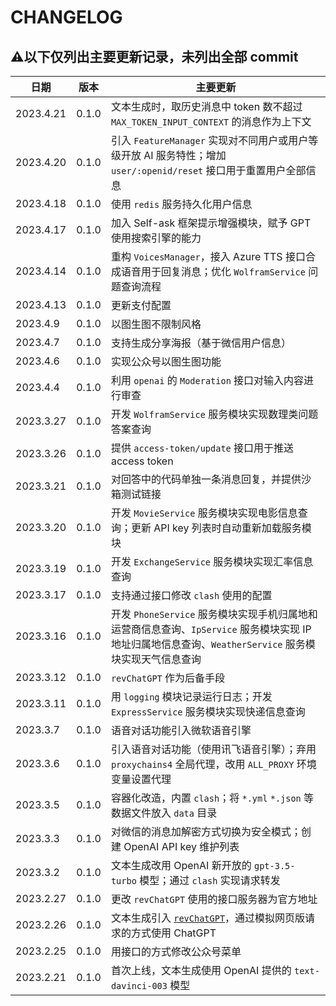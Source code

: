 # CHANGELOG
## ⚠️以下仅列出主要更新记录，未列出全部 commit
|日期|版本|主要更新|
|----|---|-------|
|2023.4.21|0.1.0|文本生成时，取历史消息中 token 数不超过 `MAX_TOKEN_INPUT_CONTEXT` 的消息作为上下文
|2023.4.20|0.1.0|引入 `FeatureManager` 实现对不同用户或用户等级开放 AI 服务特性；增加 `user/:openid/reset` 接口用于重置用户全部信息
|2023.4.18|0.1.0|使用 `redis` 服务持久化用户信息
|2023.4.17|0.1.0|加入 Self-ask 框架提示增强模块，赋予 GPT 使用搜索引擎的能力
|2023.4.14|0.1.0|重构 `VoicesManager`，接入 Azure TTS 接口合成语音用于回复消息；优化 `WolframService` 问题查询流程
|2023.4.13|0.1.0|更新支付配置
|2023.4.9|0.1.0|以图生图不限制风格
|2023.4.7|0.1.0|支持生成分享海报（基于微信用户信息）
|2023.4.6|0.1.0|实现公众号以图生图功能
|2023.4.4|0.1.0|利用 `openai` 的 `Moderation` 接口对输入内容进行审查|
|2023.3.27|0.1.0|开发 `WolframService` 服务模块实现数理类问题答案查询|
|2023.3.26|0.1.0|提供 `access-token/update` 接口用于推送 access token|
|2023.3.21|0.1.0|对回答中的代码单独一条消息回复，并提供沙箱测试链接|
|2023.3.20|0.1.0|开发 `MovieService` 服务模块实现电影信息查询；更新 API key 列表时自动重新加载服务模块|
|2023.3.19|0.1.0|开发 `ExchangeService` 服务模块实现汇率信息查询|
|2023.3.17|0.1.0|支持通过接口修改 `clash` 使用的配置|
|2023.3.16|0.1.0|开发 `PhoneService` 服务模块实现手机归属地和运营商信息查询、`IpService` 服务模块实现 IP 地址归属地信息查询、`WeatherService` 服务模块实现天气信息查询|
|2023.3.12|0.1.0|`revChatGPT` 作为后备手段|
|2023.3.11|0.1.0|用 `logging` 模块记录运行日志；开发 `ExpressService` 服务模块实现快递信息查询|
|2023.3.7|0.1.0|语音对话功能引入微软语音引擎|
|2023.3.6|0.1.0|引入语音对话功能（使用讯飞语音引擎）；弃用 `proxychains4` 全局代理，改用 `ALL_PROXY` 环境变量设置代理|
|2023.3.5|0.1.0|容器化改造，内置 `clash`；将 `*.yml` `*.json` 等数据文件放入 `data` 目录|
|2023.3.3|0.1.0|对微信的消息加解密方式切换为安全模式；创建 OpenAI API key 维护列表|
|2023.3.2|0.1.0|文本生成改用 OpenAI 新开放的 `gpt-3.5-turbo` 模型；通过 `clash` 实现请求转发|
|2023.2.27|0.1.0|更改 `revChatGPT` 使用的接口服务器为官方地址|
|2023.2.26|0.1.0|文本生成引入 [`revChatGPT`](https://github.com/acheong08/ChatGPT)，通过模拟网页版请求的方式使用 ChatGPT|
|2023.2.25|0.1.0|用接口的方式修改公众号菜单|
|2023.2.21|0.1.0|首次上线，文本生成使用 OpenAI 提供的 `text-davinci-003` 模型|